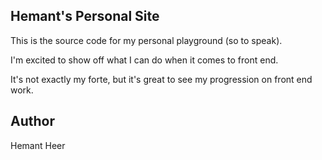 ## Hemant's Personal Site

This is the source code for my personal playground (so to speak).


I'm excited to show off what I can do when it comes to front end.

It's not exactly my forte, but it's great to see my progression on front end work.

## Author

Hemant Heer
